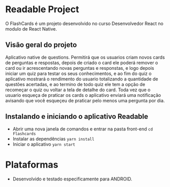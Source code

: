 # Readable Project

O FlashCards é um projeto desenvolvido no curso Desenvolvedor React no modulo de React Native.

## Visão geral do projeto
  Aplicativo native de questions. Permitirá que os usuarios criam novos cards de perguntas e respostas,
depois de criado o card ele poderá remover o card ou ir acrescentando novas perguntas e responstas, e logo  depois iniciar um quiz para testar os seus conhecimentos, e ao fim do quiz o aplicativo mostrará o rendimento do usuario totalizando a quantidade de questões acertadas, e ao termino de todo quiz ele tem a opção de recomeçar o quiz ou voltar a tela de detalhe do card. Toda vez que o usuario esqueça de praticar os cards o aplicativo enviará uma notificação avisando que você esqueçeu de praticar pelo menos uma pergunta por dia.

## Instalando e iniciando o aplicativo Readable
* Abrir uma nova janela de comandos e entrar na pasta front-end `cd Flashcards`
* Instalar as dependências `yarn install`
* Iniciar o aplicativo `yarn start`

# Plataformas 
* Desenvolvido e testado especificamente para ANDROID.
